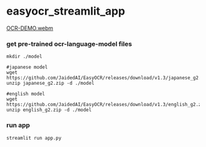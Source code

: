 # easyocr_streamlit_app

[OCR-DEMO.webm](https://github.com/tkys/easyocr_streamlit_app/assets/24400946/daab04f1-8dbc-4b98-b245-6e55a2549df9)

### get pre-trained ocr-language-model files

```
mkdir ./model

#japanese model
wget https://github.com/JaidedAI/EasyOCR/releases/download/v1.3/japanese_g2.zip
unzip japanese_g2.zip -d ./model

#english model
wget https://github.com/JaidedAI/EasyOCR/releases/download/v1.3/english_g2.zip
unzip english_g2.zip -d ./model

```

### run app
```
streamlit run app.py
```

